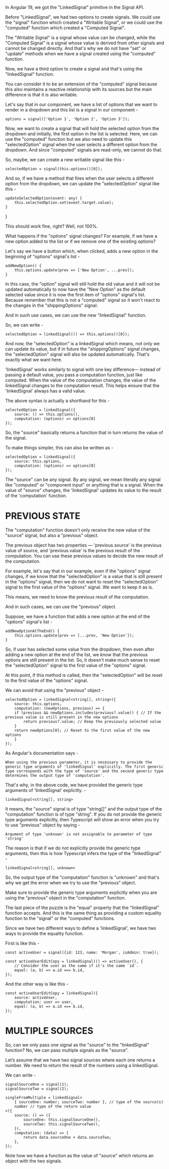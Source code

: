 In Angular 19, we got the "LinkedSignal" primitive in the Signal API.

Before "LinkedSignal", we had two options to create signals. We could use the "signal" function which created a "Writable Signal", or we could use the "computed" function which created a "Computed Signal".

The "Writable Signal" is a signal whose value can be changed, while the "Computed Signal" is a signal whose value is derived from other signals and cannot be changed directly. And that's why we do not have "set" or "update" methods when we have a signal created using the "computed" function.

Now, we have a third option to create a signal and that's using the "linkedSignal" function.

You can consider it to be an extension of the "computed" signal because this also maintains a reactive relationship with its sources but the main difference is that it is also writable.

Let's say that in our component, we have a list of options that we want to render in a dropdown and this list is a signal in our component -

    options = signal(['Option 1', 'Option 2', 'Option 3']);

Now, we want to create a signal that will hold the selected option from the dropdown and initially, the first option in the list is selected. Here, we can use the "computed" function but we also need to update this "selectedOption" signal when the user selects a different option from the dropdown. And since "computed" signals are read-only, we cannot do that.

So, maybe, we can create a new writable signal like this -

    selectedOption = signal(this.options()[0]);

And so, if we have a method that fires when the user selects a different option from the dropdown, we can update the "selectedOption" signal like this -

    updateSelectedOption(event: any) {
        this.selectedOption.set(event.target.value);
    }
}

This should work fine, right? Well, not 100%.

What happens if the "options" signal changes? For example, if we have a new option added to the list or if we remove one of the existing options? 

Let's say we have a button which, when clicked, adds a new option in the beginning of "options" signal's list -

    addNewOption() {
        this.options.update(prev => ['New Option', ...prev]);
    }

In this case, the "option" signal will still hold the old value and it will not be updated automatically to now have the "New Option" as the default selected value since it is now the first item of "options" signal's list. Because remember that this is not a "computed" signal so it won't react to the changes in the "shippingOptions" signal.

And in such use cases, we can use the new "linkedSignal" function.

So, we can write -

    selectedOption = linkedSignal(() => this.options()[0]);

And now, the "selectedOption" is a linkedSignal which means, not only we can update its value, but if in future the "shippingOptions" signal changes, the "selectedOption" signal will also be updated automatically. That's exactly what we want here.

'linkedSignal' works similarly to signal with one key difference— instead of passing a default value, you pass a computation function, just like computed. When the value of the computation changes, the value of the linkedSignal changes to the computation result. This helps ensure that the 'linkedSignal' always has a valid value.

The above syntax is actually a shorthand for this - 

    selectedOption = linkedSignal({
        source: () => this.options(),
        computation: (options) => options[0]
    });

So, the "source" basically returns a function that in turn returns the value of the signal.

To make things simpler, this can also be written as -


    selectedOption = linkedSignal({
        source: this.options,
        computation: (options) => options[0]
    });

The "source" can be any signal. By any signal, we mean literally any signal like "computed" or "component input" or anything that is a signal. When the value of "source" changes, the 'linkedSignal' updates its value to the result of the 'computation' function.

# PREVIOUS STATE

The "computation" function doesn't only receive the new value of the "source" signal, but also a "previous" object.

The previous object has two properties — 'previous.source' is the previous value of source, and 'previous.value' is the previous result of the computation. You can use these previous values to decide the new result of the computation.

For example, let's say that in our example, even if the "options" signal changes, if we know that the "selectedOption" is a value that is still present in the "options" signal, then we do not want to reset the "selectedOption" signal to the first value of the "options" signal. We want to keep it as is.

This means, we need to know the previous result of the computation.

And in such cases, we can use the "previous" object.

Suppose, we have a function that adds a new option at the end of the "options" signal's list -

    addNewOptionAtTheEnd() {
        this.options.update(prev => [...prev, 'New Option']);
    }

So, if user has selected some value from the dropdown, then even after adding a new option at the end of the list, we know that the previous options are still present in the list. So, it doesn't make much sense to reset the "selectedOption" signal to the first value of the "options" signal.

At this point, if this method is called, then the "selectedOption" will be reset to the first value of the "options" signal.

We can avoid that using the "previous" object -

    selectedOption = linkedSignal<string[], string>({
        source: this.options,
        computation: (newOptions, previous) => {
        if (previous && newOptions.includes(previous?.value)) { // If the previous value is still present in the new options
            return previous?.value; // Keep the previously selected value
        }
        return newOptions[0]; // Reset to the first value of the new options
        }
    });

As Angular's documentation says - 

    When using the previous parameter, it is necessary to provide the generic type arguments of 'linkedSignal' explicitly. The first generic type corresponds with the type of 'source' and the second generic type determines the output type of 'computation'.

That's why, in the above code, we have provided the generic type arguments of 'linkedSignal' explicitly. -

    linkedSignal<string[], string>

It means, the "source" signal is of type "string[]" and the output type of the "computation" function is of type "string". If you do not provide the generic type arguments explicitly, then Typescript will show an error when you try to use "previous" object by saying -

    Argument of type 'unknown' is not assignable to parameter of type 'string'

The reason is that if we do not explicitly provide the generic type arguments, then this is how Typescript infers the type of the "linkedSignal" - 

    linkedSignal<string[], unknown>

So, the output type of the "computation" function is "unknown" and that's why we get the error when we try to use the "previous" object.

Make sure to provide the generic type arguments explicitly when you are using the "previous" object in the "computation" function.

The last piece of the puzzle is the "equal" property that the "linkedSignal" function accepts. And this is the same thing as providing a custom equality function to the "signal" or the "computed" functions.

Since we have two different ways to define a 'linkedSignal', we have two ways to provide the equality function.

First is like this -

    const activeUser = signal({id: 123, name: 'Morgan', isAdmin: true});

    const activeUserEditCopy = linkedSignal(() => activeUser(), {
        // Consider the user as the same if it's the same `id`.
        equal: (a, b) => a.id === b.id,
    });

And the other way is like this -

    const activeUserEditCopy = linkedSignal({
        source: activeUser,
        computation: user => user,
        equal: (a, b) => a.id === b.id,
    });

# MULTIPLE SOURCES

So, can we only pass one signal as the "source" to the "linkedSignal" function? No, we can pass multiple signals as the "source".

Let’s assume that we have two signal sources where each one returns a number. We need to return the result of the numbers using a linkedSignal.

We can write -

    signalSourceOne = signal(1);
    signalSourceTwo = signal(2);

    singleFromMultiple = linkedSignal<
        { sourceOne: number; sourceTwo: number }, // type of the source(s)
        number // type of the return value
    >({
        source: () => ({
            sourceOne: this.signalSourceOne(),
            sourceTwo: this.signalSourceTwo(),
        }),
        computation: (data) => {
            return data.sourceOne + data.sourceTwo;
        },
    });

Note how we have a function as the value of "source" which returns an object with the two signals.
